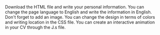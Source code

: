 Download the HTML file and write your personal information.
You can change the page language to English and write the information in English.
Don't forget to add an image.
You can change the design in terms of colors and writing location in the CSS file.
You can create an interactive animation in your CV through the J.s file.
